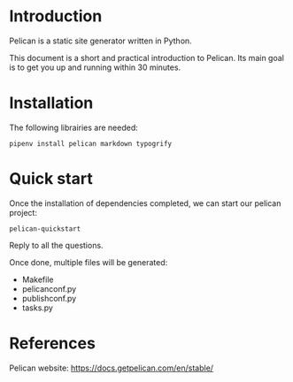 # Introduction

Pelican is a static site generator written in Python.

This document is a short and practical introduction to Pelican. Its main goal is to get you up and running within 30 minutes.

# Installation

The following librairies are needed:

``` shell
pipenv install pelican markdown typogrify
```

# Quick start

Once the installation of dependencies completed, we can start our pelican project:

``` shell
pelican-quickstart
```

Reply to all the questions.

Once done, multiple files will be generated:

- Makefile
- pelicanconf.py
- publishconf.py
- tasks.py

# References

Pelican website: https://docs.getpelican.com/en/stable/
